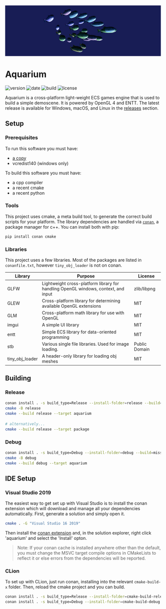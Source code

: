<p align="center"><img src="./splash.jpg" /></p>

# Aquarium

![version](https://img.shields.io/github/v/release/arlyon/graphics)
![date](https://img.shields.io/badge/platform-macOS%20%7C%20linux%20%7C%20windows-lightgrey)
![build](https://img.shields.io/github/workflow/status/arlyon/graphics/CI)
![license](https://img.shields.io/github/license/arlyon/graphics)

Aquarium is a cross-platform light-weight ECS games engine that is used 
to build a simple demoscene. It is powered by OpenGL 4 and ENTT. The 
latest release is available for Windows, macOS, and Linux in the 
[releases](https://github.com/arlyon/graphics/releases) section.

## Setup

### Prerequisites

To run this software you must have:

- [a copy](https://github.com/arlyon/graphics/releases)
- vcredist140 (windows only)

To build this software you must have:

- a cpp compiler
- a recent cmake
- a recent python

### Tools

This project uses cmake, a meta build tool, to generate the correct 
build scripts for your platform. The library dependencies are handled 
via [`conan`](https://github.com/conan-io/conan), a package manager for 
c++. You can install both with pip:

```bash
pip install conan cmake
```

### Libraries

This project uses a few libraries. Most of the packages are listed in 
`conanfile.txt`, however `tiny_obj_loader` is not on conan.

| Library | Purpose | License |
| ------- | ------- | ------- |
| GLFW    | Lightweight cross-platform library for handling OpenGL windows, context, and input | zlib/libpng |
| GLEW    | Cross-platform library for determining available OpenGL extensions | MIT |
| GLM     | Cross-platform math library for use with OpenGL | MIT |
| imgui   | A simple UI library | MIT |
| entt    | Simple ECS library for data-oriented programming | MIT |
| stb     | Various single file libraries. Used for image loading. | Public Domain |
| tiny_obj_loader | A header-only library for loading obj meshes | MIT |

## Building

### Release

```bash
conan install . -s build_type=Release --install-folder=release --build=missing
cmake -B release
cmake --build release --target aquarium

# alternatively...
cmake --build release --target package
```

### Debug

```bash
conan install . -s build_type=Debug --install-folder=debug --build=missing
cmake -B debug
cmake --build debug --target aquarium
```

## IDE Setup

### Visual Studio 2019

The easiest way to get set up with Visual Studio is to install the
conan extension which will download and manage all your dependencies
automatically. First, generate a solution and simply open it.

```bash
cmake . -G "Visual Studio 16 2019"
```

Then install the [conan extension](https://github.com/conan-io/conan-vs-extension)
and, in the solution explorer, right click 'aquarium' and select the 'Install'
opton.

> Note: If your conan cache is installed anywhere other than the default,
        you must change the MSVC target compile options in CMakeLists to 
        reflect it or else errors from the dependencies will be reported.

### CLion

To set up with CLion, just run conan, installing into the relevant
`cmake-build-x` folder. Then, reload the cmake project and you can build.

```bash
conan install . -s build_type=Release --install-folder=cmake-build-release
conan install . -s build_type=Debug --install-folder=cmake-build-debug
```
